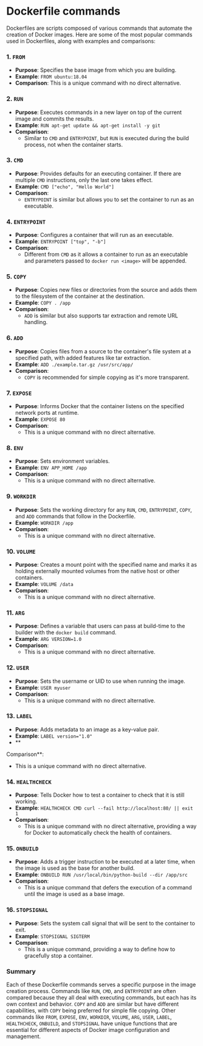 # Dockerfile commands

Dockerfiles are scripts composed of various commands that automate the creation of Docker images. Here are some of the most popular commands used in Dockerfiles, along with examples and comparisons:

### 1. `FROM`

- **Purpose**: Specifies the base image from which you are building.
- **Example**: `FROM ubuntu:18.04`
- **Comparison**: This is a unique command with no direct alternative.

### 2. `RUN`

- **Purpose**: Executes commands in a new layer on top of the current image and commits the results.
- **Example**: `RUN apt-get update && apt-get install -y git`
- **Comparison**:
  - Similar to `CMD` and `ENTRYPOINT`, but `RUN` is executed during the build process, not when the container starts.

### 3. `CMD`

- **Purpose**: Provides defaults for an executing container. If there are multiple `CMD` instructions, only the last one takes effect.
- **Example**: `CMD ["echo", "Hello World"]`
- **Comparison**:
  - `ENTRYPOINT` is similar but allows you to set the container to run as an executable.

### 4. `ENTRYPOINT`

- **Purpose**: Configures a container that will run as an executable.
- **Example**: `ENTRYPOINT ["top", "-b"]`
- **Comparison**:
  - Different from `CMD` as it allows a container to run as an executable and parameters passed to `docker run <image>` will be appended.

### 5. `COPY`

- **Purpose**: Copies new files or directories from the source and adds them to the filesystem of the container at the destination.
- **Example**: `COPY . /app`
- **Comparison**:
  - `ADD` is similar but also supports tar extraction and remote URL handling.

### 6. `ADD`

- **Purpose**: Copies files from a source to the container's file system at a specified path, with added features like tar extraction.
- **Example**: `ADD ./example.tar.gz /usr/src/app/`
- **Comparison**:
  - `COPY` is recommended for simple copying as it's more transparent.

### 7. `EXPOSE`

- **Purpose**: Informs Docker that the container listens on the specified network ports at runtime.
- **Example**: `EXPOSE 80`
- **Comparison**:
  - This is a unique command with no direct alternative.

### 8. `ENV`

- **Purpose**: Sets environment variables.
- **Example**: `ENV APP_HOME /app`
- **Comparison**:
  - This is a unique command with no direct alternative.

### 9. `WORKDIR`

- **Purpose**: Sets the working directory for any `RUN`, `CMD`, `ENTRYPOINT`, `COPY`, and `ADD` commands that follow in the Dockerfile.
- **Example**: `WORKDIR /app`
- **Comparison**:
  - This is a unique command with no direct alternative.

### 10. `VOLUME`

- **Purpose**: Creates a mount point with the specified name and marks it as holding externally mounted volumes from the native host or other containers.
- **Example**: `VOLUME /data`
- **Comparison**:
  - This is a unique command with no direct alternative.

### 11. `ARG`

- **Purpose**: Defines a variable that users can pass at build-time to the builder with the `docker build` command.
- **Example**: `ARG VERSION=1.0`
- **Comparison**:
  - This is a unique command with no direct alternative.

### 12. `USER`

- **Purpose**: Sets the username or UID to use when running the image.
- **Example**: `USER myuser`
- **Comparison**:
  - This is a unique command with no direct alternative.

### 13. `LABEL`

- **Purpose**: Adds metadata to an image as a key-value pair.
- **Example**: `LABEL version="1.0"`
- **

Comparison**:

- This is a unique command with no direct alternative.

### 14. `HEALTHCHECK`

- **Purpose**: Tells Docker how to test a container to check that it is still working.
- **Example**: `HEALTHCHECK CMD curl --fail http://localhost:80/ || exit 1`
- **Comparison**:
  - This is a unique command with no direct alternative, providing a way for Docker to automatically check the health of containers.

### 15. `ONBUILD`

- **Purpose**: Adds a trigger instruction to be executed at a later time, when the image is used as the base for another build.
- **Example**: `ONBUILD RUN /usr/local/bin/python-build --dir /app/src`
- **Comparison**:
  - This is a unique command that defers the execution of a command until the image is used as a base image.

### 16. `STOPSIGNAL`

- **Purpose**: Sets the system call signal that will be sent to the container to exit.
- **Example**: `STOPSIGNAL SIGTERM`
- **Comparison**:
  - This is a unique command, providing a way to define how to gracefully stop a container.

### Summary

Each of these Dockerfile commands serves a specific purpose in the image creation process. Commands like `RUN`, `CMD`, and `ENTRYPOINT` are often compared because they all deal with executing commands, but each has its own context and behavior. `COPY` and `ADD` are similar but have different capabilities, with `COPY` being preferred for simple file copying. Other commands like `FROM`, `EXPOSE`, `ENV`, `WORKDIR`, `VOLUME`, `ARG`, `USER`, `LABEL`, `HEALTHCHECK`, `ONBUILD`, and `STOPSIGNAL` have unique functions that are essential for different aspects of Docker image configuration and management.
